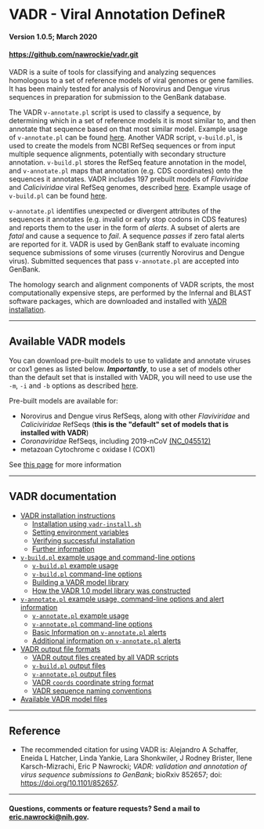 # VADR - Viral Annotation DefineR <a name="top"></a>
#### Version 1.0.5; March 2020
#### https://github.com/nawrockie/vadr.git

VADR is a suite of tools for classifying and analyzing sequences
homologous to a set of reference models of viral genomes or gene
families. It has been mainly tested for analysis of Norovirus and
Dengue virus sequences in preparation for submission to the GenBank
database. 

The VADR `v-annotate.pl` script is used to classify a sequence, by
determining which in a set of reference models it is most similar
to, and then annotate that sequence based on that most similar model.
Example usage of `v-annotate.pl` can be found [here](documentation/annotate.md#top).
Another VADR script, `v-build.pl`, is used to create the models from
NCBI RefSeq sequences or from input multiple sequence alignments,
potentially with secondary structure annotation. `v-build.pl` stores
the RefSeq feature annotation in the model, and `v-annotate.pl` maps
that annotation (e.g. CDS coordinates) onto the sequences it
annotates.  VADR includes 197 prebuilt models of *Flaviviridae* and
*Caliciviridae* viral RefSeq genomes, described
[here](documentation/build.md#1.0library).  Example usage of `v-build.pl` can be
found [here](documentation/build.md#top).

`v-annotate.pl` identifies unexpected or divergent attributes of the
sequences it annotates (e.g. invalid or early stop codons in CDS
features) and reports them to the user in the form of *alerts*.  A
subset of alerts are *fatal* and cause a sequence to *fail*. A
sequence *passes* if zero fatal alerts are reported for it.  VADR is
used by GenBank staff to evaluate incoming sequence submissions of
some viruses (currently Norovirus and Dengue virus).  Submitted
sequences that pass `v-annotate.pl` are accepted into GenBank.

The homology search and alignment components of VADR scripts, the most
computationally expensive steps, are performed by the Infernal and
BLAST software packages, which are downloaded and installed with [VADR
installation](documentation/install.md#top).

---
## Available VADR models <a name="models"></a>

You can download pre-built models to use to validate and
annotate viruses or cox1 genes as listed below. ***Importantly***,
to use a set of models other than the default set that is
installed with VADR, you will need to use use the `-m`, `-i` and
`-b` options as described [here](documentation/build.md#building-a-vadr-model-library).

Pre-built models are available for:
  * Norovirus and Dengue virus RefSeqs, along with other
    *Flaviviridae* and *Caliciviridae* RefSeqs (**this is the "default"
    set of models that is installed with VADR**)
  * *Coronaviridae* RefSeqs, including 2019-nCoV [(NC_045512)](https://www.ncbi.nlm.nih.gov/nuccore/NC_045512.2/)
  * metazoan Cytochrome c oxidase I (COX1)

See [this page](https://github.com/nawrockie/vadr/wiki/Available-VADR-model-files) for more information

---
## VADR documentation <a name="documentation"></a>

* [VADR installation instructions](documentation/install.md#top)
  * [Installation using `vadr-install.sh`](documentation/install.md#install)
  * [Setting environment variables](documentation/install.md#environment)
  * [Verifying successful installation](documentation/install.md#tests)
  * [Further information](documentation/install.md#further)
* [`v-build.pl` example usage and command-line options](documentation/build.md#top)
  * [`v-build.pl` example usage](documentation/build.md#exampleusage)
  * [`v-build.pl` command-line options](documentation/build.md#options)
  * [Building a VADR model library](documentation/build.md#library)
  * [How the VADR 1.0 model library was constructed](documentation/build.md#1.0library)
* [`v-annotate.pl` example usage, command-line options and alert information](documentation/annotate.md#top)
  * [`v-annotate.pl` example usage](documentation/annotate.md#exampleusage)
  * [`v-annotate.pl` command-line options](documentation/annotate.md#options)
  * [Basic Information on `v-annotate.pl` alerts](documentation/annotate.md#alerts)
  * [Additional information on `v-annotate.pl` alerts](documentation/annotate.md#alerts2)
* [VADR output file formats](documentation/formats.md#top)
  * [VADR output files created by all VADR scripts](documentation/formats.md#generic)
  * [`v-build.pl` output files](documentation/formats.md#build)
  * [`v-annotate.pl` output files](documentation/formats.md#annotate)
  * [VADR `coords` coordinate string format](documentation/formats.md#coords)
  * [VADR sequence naming conventions](documentation/formats.md#seqnames)
* [Available VADR model files](https://github.com/nawrockie/vadr/wiki/Available-VADR-model-files)

---
## Reference <a name="reference"></a>
* The recommended citation for using VADR is:
  Alejandro A Schaffer, Eneida L Hatcher, Linda Yankie, Lara
  Shonkwiler, J Rodney Brister, Ilene Karsch-Mizrachi, Eric P
  Nawrocki; *VADR: validation and annotation of virus sequence
  submissions to GenBank*;
  bioRxiv 852657; doi: https://doi.org/10.1101/852657.

---
#### Questions, comments or feature requests? Send a mail to eric.nawrocki@nih.gov.
